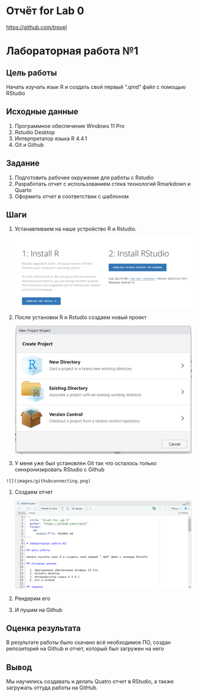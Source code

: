 # Отчёт for Lab 0
https://github.com/trqvel

# Лабораторная работа №1

## Цель работы

Начать изучать язык R и создать свой первый “.qmd” файл с помощью
RStudio

## Исходные данные

1.  Программное обеспечение Windows 11 Pro
2.  Rstudio Desktop
3.  Интерпретатор языка R 4.4.1
4.  Git и Github

## Задание

1.  Подготовить рабочее окружение для работы с Rstudio
2.  Разработать отчет с использованием стека технологий Rmarkdown и
    Quarto
3.  Оформить отчет в соответствии с шаблоном

## Шаги

1.  Устанавливаем на наше устройство R и Rstudio.

    ![](images/downloading.png)

2.  После установки R и Rstudio создаем новый проект

    ![](images/newproject.png)

3.  У меня уже был установлен Git так что осталось только
    синхронизировать RStudio с Github

<!-- -->

    ![](images/githubconnecting.png)

1.  Создаем отчет

    ![](images/otchet.png)

2.  Рендерим его

3.  И пушим на Github

## Оценка результата

В результате работы было скачано всё необходимое ПО, создан репозиторий
на Github и отчет, который был загружен на него

## Вывод

Мы научились создавать и делать Quatro отчет в RStudio, а также
загружать оттуда работы на GitHub.
